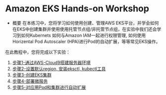 # Amazon EKS Hands-on Workshop 
* 概要
    在本练习中，您将学习如何使用创建、管理AWS EKS平台，并学会如何在EKS中创建集群并使用使用托管节点组/非托管节点组，在实验中我们还会学习到如何Kubernets 如何与Amazon IAM一起进行权限管理, 如何使用Horizental Pod Autoscaler (HPA)进行Pod的自动扩展，等等常见EKS操作。
    

 在此教程中，您将完成以下实验：
1.  [步骤1-通过AWS-Cloud9搭建服务器环境](https://github.com/aws-samples/eks-workshop-greater-china/blob/master/global/2021_EKS_Workshop_Half_Day/%E6%AD%A5%E9%AA%A41-%E9%80%9A%E8%BF%87AWS-Cloud9%E6%90%AD%E5%BB%BA%E6%9C%8D%E5%8A%A1%E5%99%A8%E7%8E%AF%E5%A2%83.md)
2.  [步骤2-设置默认region, 安装eksctl, kubectl工具](https://github.com/aws-samples/eks-workshop-greater-china/blob/master/global/2021_EKS_Workshop_Half_Day/%E6%AD%A5%E9%AA%A42-%E8%AE%BE%E7%BD%AE%E9%BB%98%E8%AE%A4region%2C%20%E5%AE%89%E8%A3%85eksctl%2C%20kubectl%E5%B7%A5%E5%85%B7.md)
3.  [步骤3-创建EKS集群](https://github.com/aws-samples/eks-workshop-greater-china/blob/master/global/2021_EKS_Workshop_Half_Day/%E6%AD%A5%E9%AA%A43-%E5%88%9B%E5%BB%BAEKS%E9%9B%86%E7%BE%A4.md)
4.  [步骤4-部署微服务](https://github.com/aws-samples/eks-workshop-greater-china/blob/master/global/2021_EKS_Workshop_Half_Day/%E6%AD%A5%E9%AA%A44-%E9%83%A8%E7%BD%B2%E5%BE%AE%E6%9C%8D%E5%8A%A1.md)
5.  [步骤5-对应用Pod和集群进行自动扩展](https://github.com/aws-samples/eks-workshop-greater-china/blob/master/global/2021_EKS_Workshop_Half_Day/%E6%AD%A5%E9%AA%A45-%E5%AF%B9%E5%BA%94%E7%94%A8Pod%E5%92%8C%E9%9B%86%E7%BE%A4%E8%BF%9B%E8%A1%8C%E8%87%AA%E5%8A%A8%E6%89%A9%E5%B1%95.md)

